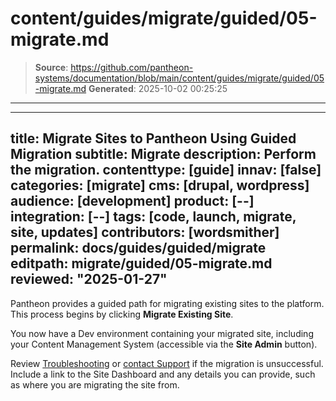 # content/guides/migrate/guided/05-migrate.md

> **Source**: https://github.com/pantheon-systems/documentation/blob/main/content/guides/migrate/guided/05-migrate.md
> **Generated**: 2025-10-02 00:25:25

---

---
title: Migrate Sites to Pantheon Using Guided Migration
subtitle: Migrate
description: Perform the migration.
contenttype: [guide]
innav: [false]
categories: [migrate]
cms: [drupal, wordpress]
audience: [development]
product: [--]
integration: [--]
tags: [code, launch, migrate, site, updates]
contributors: [wordsmither]
permalink: docs/guides/guided/migrate
editpath: migrate/guided/05-migrate.md
reviewed: "2025-01-27"
---

Pantheon provides a guided path for migrating existing sites to the platform. This process begins by clicking **Migrate Existing Site**.

<Partial file="migrate/migrate-all.md" />

You now have a Dev environment containing your migrated site, including your Content Management System (accessible via the **Site Admin** button).

<Partial file="test-initialize.md" />

<Partial file="live-initialize.md" />


Review [Troubleshooting](/guides/guided/troubleshooting) or [contact Support](/guides/support/contact-support/) if the migration is unsuccessful. Include a link to the Site Dashboard and any details you can provide, such as where you are migrating the site from.

